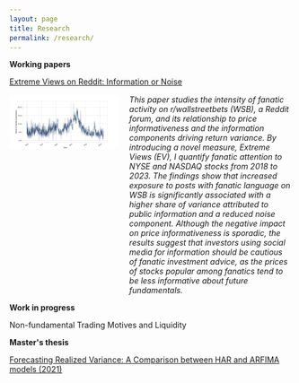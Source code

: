 ```yaml
---
layout: page
title: Research
permalink: /research/
---
```

**Working papers**

[Extreme Views on Reddit: Information or Noise](https://papers.ssrn.com/sol3/papers.cfm?abstract_id=4762725)

<div style="display: flex; align-items: flex-start; margin-top: 15px;">
  <!-- Left side with the image and link -->
  <div style="flex: 2; padding-right: 20px;">
    <a href="https://papers.ssrn.com/sol3/papers.cfm?abstract_id=4762725" target="_blank">
      <img src="https://github.com/ajda-marjanovic/ajda-marjanovic.github.io/blob/master/images/fanaticshare.png?raw=true" width="300" alt="Paper Image">
    </a>
  </div>

  <!-- Right side with the abstract -->
  <div style="flex: 3;">
    <em>
      This paper studies the intensity of fanatic activity on r/wallstreetbets (WSB), a Reddit forum, and its relationship to price informativeness and the information components driving return variance. By introducing a novel measure, Extreme Views (EV), I quantify fanatic attention to NYSE and NASDAQ stocks from 2018 to 2023. The findings show that increased exposure to posts with fanatic language on WSB is significantly associated with a higher share of variance attributed to public information and a reduced noise component. Although the negative impact on price informativeness is sporadic, the results suggest that investors using social media for information should be cautious of fanatic investment advice, as the prices of stocks popular among fanatics tend to be less informative about future fundamentals.
    </em>
  </div>
</div>

**Work in progress**

Non-fundamental Trading Motives and Liquidity

**Master's thesis**

[Forecasting Realized Variance: A Comparison between HAR and ARFIMA models (2021)](http://www.cek.ef.uni-lj.si/magister/marjanovic4166-B.pdf)
